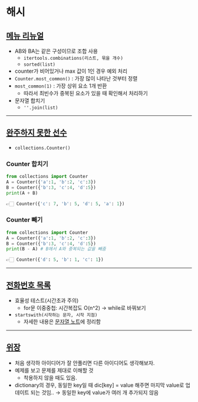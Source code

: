 # 해시

## [메뉴 리뉴얼](https://programmers.co.kr/learn/courses/30/lessons/72411)

- AB와 BA는 같은 구성이므로 조합 사용
    - `itertools.combinations(리스트, 묶을 개수)`
    - `sorted(list)`
- counter가 비어있거나 max 값이 1인 경우 예외 처리
- `Counter.most_common()` : 가장 많이 나타난 것부터 정렬
- `most_common(1)` : 가장 상위 요소 1개 반환
    - 따라서 최빈수가 중복된 요소가 있을 때 확인해서 처리하기
- 문자열 합치기
    - `''.join(list)`

---

## [완주하지 못한 선수](https://programmers.co.kr/learn/courses/30/lessons/42576)

- `collections.Counter()`

### Counter 합치기

```python
from collections import Counter
A = Counter({'a':1, 'b':2, 'c':3})
B = Counter({'b':3, 'c':4, 'd':5})
print(A + B)

👉🏻 Counter({'c': 7, 'b': 5, 'd': 5, 'a': 1})
```

### Counter 빼기

```python
from collections import Counter
A = Counter({'a':1, 'b':2, 'c':3})
B = Counter({'b':3, 'c':4, 'd':5})
print(B - A) # B에서 A와 중복되는 값을 빼줌

👉🏻 Counter({'d': 5, 'b': 1, 'c': 1})
```

---

## [전화번호 목록](https://programmers.co.kr/learn/courses/30/lessons/42577)

- 효율성 테스트(시간초과 주의)
    - for문 이중중첩: 시간복잡도 O(n^2) → while로 바꿔보기
- `startswith(시작하는 문자, 시작 지점)`
    - 자세한 내용은 [문자열 노트](https://www.notion.so/5b1ffe8a04de4c498bf6046d1345ad4f)에 정리함

---

## [위장](https://programmers.co.kr/learn/courses/30/lessons/42578)

- 처음 생각하 아이디어가 잘 안풀리면 다른 아이디어도 생각해보자.
- 예제를 보고 문제를 제대로 이해할 것
    - 착용하지 않을 때도 있음.
- dictionary의 경우, 동일한 key일 때 dic[key] = value 해주면 마지막 value로 업데이트 되는 것임.. → 동일한 key에 value가 여러 개 추가되지 않음
